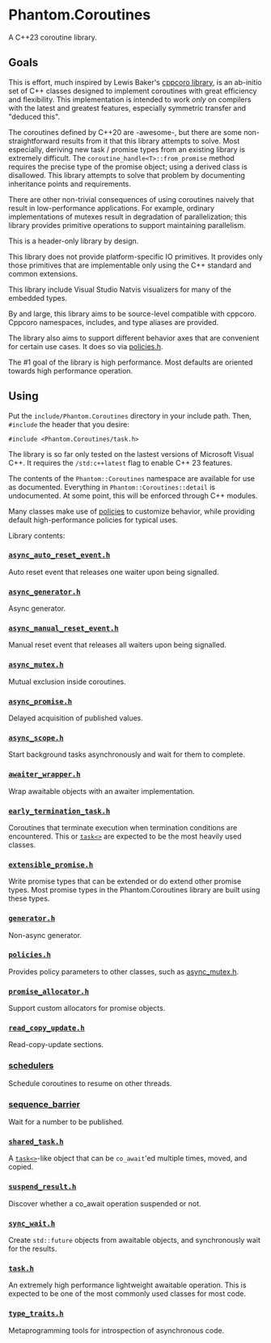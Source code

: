 # Phantom.Coroutines

A C++23 coroutine library.

## Goals 

This is effort, much inspired by Lewis Baker's [cppcoro library](https://github.com/lewissbaker/cppcoro), is an ab-initio
set of C++ classes designed to implement coroutines with great efficiency and
flexibility.  This implementation is intended to work _only_ on compilers
with the latest and greatest features, especially symmetric transfer and "deduced this".

The coroutines defined by C++20 are -awesome-, but there are some non-straightforward
results from it that this library attempts to solve.  Most especially, deriving
new task / promise types from an existing library is extremely difficult.  The
```coroutine_handle<T>::from_promise``` method requires the precise type of the
promise object; using a derived class is disallowed.  This library attempts
to solve that problem by documenting inheritance points and requirements.

There are other non-trivial consequences of using coroutines
naively that result in low-performance applications.  For example, ordinary implementations
of mutexes result in degradation of parallelization; this library provides primitive operations
to support maintaining parallelism.

This is a header-only library by design.  

This library does not provide platform-specific IO primitives.  It provides only those
primitives that are implementable only using the C++ standard and common extensions.

This library include Visual Studio Natvis visualizers for many of the embedded types.

By and large, this library aims to be source-level compatible with cppcoro.  Cppcoro namespaces,
includes, and type aliases are provided.

The library also aims to support different behavior axes that are convenient for certain use cases.
It does so via [policies.h](Documentation/policies.md).

The #1 goal of the library is high performance. Most defaults are oriented towards
high performance operation. 

## Using 

Put the ```include/Phantom.Coroutines``` directory in your include path.  Then, 
```#include``` the header that you desire:

```
#include <Phantom.Coroutines/task.h>
```

The library is so far only tested on the lastest versions of Microsoft Visual C++.
It requires the ```/std:c++latest``` flag to enable C++ 23 features.

The contents of the ```Phantom::Coroutines``` namespace are available for use as documented.  Everything
in ```Phantom::Coroutines::detail``` is undocumented.  At some point, this will be
enforced through C++ modules.

Many classes make use of [policies](Documentation/policies.md) to customize behavior, while providing
default high-performance policies for typical uses. 

Library contents:

### [```async_auto_reset_event.h```](Documentation/async_auto_reset_event.md)

Auto reset event that releases one waiter upon being signalled.

### [```async_generator.h```](Documentation/async_generator.md)

Async generator.

### [```async_manual_reset_event.h```](Documentation/async_manual_reset_event.md)

Manual reset event that releases all waiters upon being signalled.

### [```async_mutex.h```](Documentation/async_mutex.md)
   
Mutual exclusion inside coroutines.

### [```async_promise.h```](Documentation/async_promise.md)
   
Delayed acquisition of published values.

### [```async_scope.h```](Documentation/async_scope.md)
   
Start background tasks asynchronously and wait for them to complete.

### [```awaiter_wrapper.h```](Documentation/awaiter_wrapper.md)
   
Wrap awaitable objects with an awaiter implementation.

### [```early_termination_task.h```](Documentation/early_termination_task.md)
   
Coroutines that terminate execution when termination conditions are encountered.
This or [```task<>```](Documentation/task.md) are expected to be the most
heavily used classes.

### [```extensible_promise.h```](Documentation/extensible_promise.md)
   
Write promise types that can be extended or do extend other promise types.
Most promise types in the Phantom.Coroutines library are built using
these types.

### [```generator.h```](Documentation/generator.md)
   
Non-async generator.

### [```policies.h```](Documentation/policies.md)

Provides policy parameters to other classes, such as [async_mutex.h](Documentation/async_mutex.md). 

### [```promise_allocator.h```](Documentation/promise_allocator.md)

Support custom allocators for promise objects.

### [```read_copy_update.h```](Documentation/read_copy_update.md)

Read-copy-update sections.

### [schedulers](Documentation/schedulers.md)

Schedule coroutines to resume on other threads.

### [sequence_barrier](Documentation/sequence_barrier.md)

Wait for a number to be published.

### [```shared_task.h```](Documentation/shared_task.md)

A [```task<>```](Documentation/task.md)-like object that can be ```co_await```'ed
multiple times, moved, and copied.

### [```suspend_result.h```](Documentation/suspend_result.md)

Discover whether a co_await operation suspended or not.

### [```sync_wait.h```](Documentation/sync_wait.md)

Create ```std::future``` objects from awaitable objects, and synchronously
wait for the results.

### [```task.h```](Documentation/task.md)

An extremely high performance lightweight awaitable operation.  This is expected
to be one of the most commonly used classes for most code.

### [```type_traits.h```](Documentation/type_traits.md)

Metaprogramming tools for introspection of asynchronous code.

